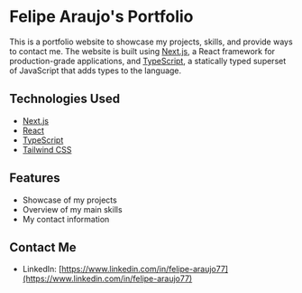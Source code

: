 # Felipe Araujo's Portfolio

This is a portfolio website to showcase my projects, skills, and provide ways to contact me. The website is built using [Next.js](https://nextjs.org/), a React framework for production-grade applications, and [TypeScript](https://www.typescriptlang.org/), a statically typed superset of JavaScript that adds types to the language.

## Technologies Used

- [Next.js](https://nextjs.org/)
- [React](https://reactjs.org/)
- [TypeScript](https://www.typescriptlang.org/)
- [Tailwind CSS](https://tailwindcss.com/)

## Features

- Showcase of my projects
- Overview of my main skills
- My contact information

## Contact Me

- LinkedIn: [https://www.linkedin.com/in/felipe-araujo77](https://www.linkedin.com/in/felipe-araujo77)
